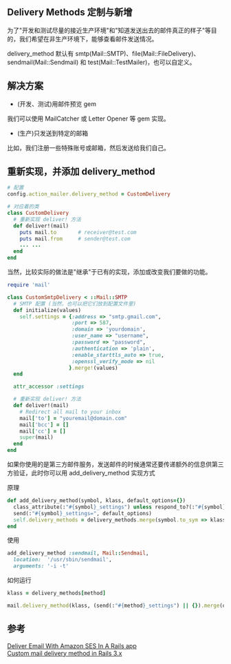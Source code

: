 ## Delivery Methods 定制与新增

为了"开发和测试尽量的接近生产环境"和"知道发送出去的邮件真正的样子"等目的，我们希望在非生产环境下，能够查看邮件发送情况。

delivery_method 默认有 smtp(Mail::SMTP)、file(Mail::FileDelivery)、sendmail(Mail::Sendmail) 和 test(Mail::TestMailer)，也可以自定义。


## 解决方案

- (开发、测试)用邮件预览 gem

我们可以使用 MailCatcher 或 Letter Opener 等 gem 实现。

- (生产)只发送到特定的邮箱

比如，我们注册一些特殊账号或邮箱，然后发送给我们自己。

## 重新实现，并添加 delivery_method

``` ruby
# 配置
config.action_mailer.delivery_method = CustomDelivery

# 对应着的类
class CustomDelivery
  # 重新实现 deliver! 方法
  def deliver!(mail)
    puts mail.to       # receiver@test.com
    puts mail.from     # sender@test.com
    ... ...
  end
end
```

当然，比较实际的做法是"继承"于已有的实现，添加或改变我们要做的功能。

``` ruby
require 'mail'

class CustomSmtpDelivery < ::Mail::SMTP
  # SMTP 配置 (当然，也可以把它们放到配置文件里)
  def initialize(values)
    self.settings = {:address => "smtp.gmail.com",
                     :port => 587,
                     :domain => 'yourdomain',
                     :user_name => "username",
                     :password => "password",
                     :authentication => 'plain',
                     :enable_starttls_auto => true,
                     :openssl_verify_mode => nil
                    }.merge!(values)
  end

  attr_accessor :settings

  # 重新实现 deliver! 方法
  def deliver!(mail)
    # Redirect all mail to your inbox
    mail['to'] = "youremail@domain.com"
    mail['bcc'] = []
    mail['cc'] = []
    super(mail)
  end
end
```

如果你使用的是第三方邮件服务，发送邮件的时候通常还要传递额外的信息供第三方验证，此时你可以用 add_delivery_method 实现方式


原理

```ruby
def add_delivery_method(symbol, klass, default_options={})
  class_attribute(:"#{symbol}_settings") unless respond_to?(:"#{symbol}_settings")
  send(:"#{symbol}_settings=", default_options)
  self.delivery_methods = delivery_methods.merge(symbol.to_sym => klass).freeze
end
```

使用

```ruby
add_delivery_method :sendmail, Mail::Sendmail,
  location:  '/usr/sbin/sendmail',
  arguments: '-i -t'
```

如何运行

```ruby
klass = delivery_methods[method]

mail.delivery_method(klass, (send(:"#{method}_settings") || {}).merge(options || {}))
````

## 参考

[Deliver Email With Amazon SES In A Rails app](http://robots.thoughtbot.com/deliver-email-with-amazon-ses-in-a-rails-app)<br>
[Custom mail delivery method in Rails 3.x](http://mdushyanth.wordpress.com/2011/08/06/custom-mail-delivery-method-in-rails-3/)
